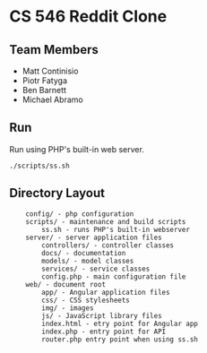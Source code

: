 # CS 546 Reddit Clone

## Team Members

* Matt Continisio
* Piotr Fatyga
* Ben Barnett
* Michael Abramo

## Run

Run using PHP's built-in web server.

    ./scripts/ss.sh

## Directory Layout

        config/ - php configuration
        scripts/ - maintenance and build scripts
            ss.sh - runs PHP's built-in webserver
        server/ - server application files
            controllers/ - controller classes
            docs/ - documentation
            models/ - model classes
            services/ - service classes
            config.php - main configuration file
        web/ - document root
            app/ - Angular application files
            css/ - CSS stylesheets
            img/ - images
            js/ - JavaScript library files
            index.html - etry point for Angular app
            index.php - entry point for API
            router.php entry point when using ss.sh
